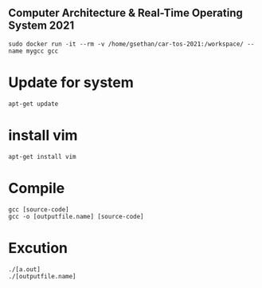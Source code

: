 ## Computer Architecture & Real-Time Operating System 2021

`sudo docker run -it --rm -v /home/gsethan/car-tos-2021:/workspace/ --name mygcc gcc`


# Update for system
`apt-get update`

# install vim
`apt-get install vim`


# Compile
`gcc [source-code]`  
`gcc -o [outputfile.name] [source-code]`

# Excution
`./[a.out]`  
`./[outputfile.name]`
